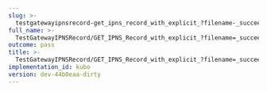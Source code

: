 ```yaml
---
slug: >-
  testgatewayipnsrecord-get_ipns_record_with_explicit_?filename-_succeeds_with_modified_content-disposition_header
full_name: >-
  TestGatewayIPNSRecord/GET_IPNS_Record_with_explicit_?filename=_succeeds_with_modified_Content-Disposition_header
outcome: pass
title: >-
  TestGatewayIPNSRecord/GET_IPNS_Record_with_explicit_?filename=_succeeds_with_modified_Content-Disposition_header
implementation_id: kubo
version: dev-44b0eaa-dirty
---
```


